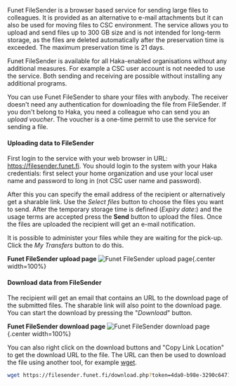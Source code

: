 
Funet FileSender is a browser based service for sending large files to colleagues. It is provided as an alternative to e-mail attachments but it can also be used for moving files to CSC environment. The service allows you to upload and send files up to 300 GB size and is not intended for long-term storage, as the files are deleted automatically after the preservation time is exceeded. The maximum preservation time is 21 days.

Funet FileSender is available for all Haka-enabled organisations without any additional measures. For example a CSC user account is not needed to use the service. Both sending and receiving are possible without installing any additional programs.

You can use Funet FileSender to share your files with anybody. The receiver doesn't need any authentication for downloading the file from FileSender. If you don't belong to Haka, you need a colleague who can send you an _upload voucher_. The voucher is a one-time permit to use the service for sending a file.

#### Uploading data to FileSender

First login to the service with your web browser in URL: <https://filesender.funet.fi>. You should login to the system with your Haka credentials: first select your home organization and use your local user name and password to long in (not CSC user name and password).

After this you can specify the email address of the recipient or alternatively get a sharable link. Use the _Select files_ button to choose the files you want to send. After the temporary storage time is defined (_Expiry date_:) and the usage terms are accepted press the **Send** button to upload the files. Once the files are uploaded the recipient will get an e-mail notification.

It is possible to administer your files while they are waiting for the pick-up. Click the _My Transfers_ button to do this.

 **Funet FileSender upload page**
 ![Funet FileSender upload page](/img/funet_upload.png){.center width=100%}


#### Download data from FileSender

The recipient will get an email that contains an URL to the download page of the submitted files. The sharable link will also point to the download page. You can start the download by pressing the "_Download_" button. 

 **Funet FileSender download page**
 ![Funet FileSender download page](/img/funet_download.png){.center width=100%}

You can also right click on the download buttons and "Copy Link Location" to get the download URL to the file. The URL can then be used to download the file using another tool, for example [wget](wget.md).

```bash
wget https://filesender.funet.fi/download.php?token=4da0-b98e-3290c6471469&files_ids=36805
```
